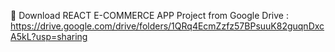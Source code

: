 🔗 Download REACT E-COMMERCE APP Project from Google Drive : https://drive.google.com/drive/folders/1QRq4EcmZzfz57BPsuuK82guqnDxcA5kL?usp=sharing
